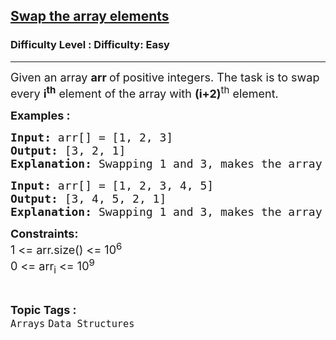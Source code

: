 <h2><a href="https://www.geeksforgeeks.org/problems/need-some-change/1?page=4&difficulty=Easy&status=unsolved&sortBy=submissions">Swap the array elements</a></h2><h3>Difficulty Level : Difficulty: Easy</h3><hr><div class="problems_problem_content__Xm_eO"><p><span style="font-size: 18px;">Given an array <strong>arr&nbsp;</strong>of<strong>&nbsp;</strong>positive integers. The task is to swap every <strong>i<sup>th</sup></strong> element of the array with <strong>(i+2)</strong><sup>th</sup> element.</span></p>
<p><span style="font-size: 18px;"><strong>Examples :</strong></span></p>
<pre><span style="font-size: 18px;"><strong>Input: </strong>arr[] = [1, 2, 3]
<strong>Output: </strong>[3, 2, 1]
<strong>Explanation: </strong>Swapping 1 and 3, makes the array [3, 2, 1]. There is only one swap possible in this array.</span></pre>
<pre><span style="font-size: 18px;"><strong>Input: </strong>arr[] = [1, 2, 3, 4, 5]
<strong>Output: </strong>[3, 4, 5, 2, 1]
<strong>Explanation: </strong>Swapping 1 and 3, makes the array [3, 2, 1, 4, 5]. Now, swapping 2 and 4, makes the array [3, 4, 1, 2, 5]. Again,swapping 1 and 5, makes the array [3, 4, 5, 2, 1].</span></pre>
<p><span style="font-size: 18px;"><strong>Constraints:</strong><br>1 &lt;= arr.size() &lt;= 10<sup>6</sup><br>0 &lt;= arr<sub>i</sub> &lt;= 10<sup>9</sup></span></p></div><br><p><span style=font-size:18px><strong>Topic Tags : </strong><br><code>Arrays</code>&nbsp;<code>Data Structures</code>&nbsp;